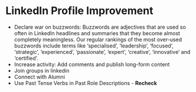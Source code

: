 # LinkedIn Profile Improvement 

- Declare war on buzzwords: Buzzwords are adjectives that are used so often in LinkedIn headlines and summaries that they become almost completely meaningless. Our regular rankings of the most over-used buzzwords include terms like ‘specialised’, ‘leadership’, ‘focused’, ‘strategic’, ‘experienced’, ‘passionate’, ‘expert’, ‘creative’, ‘innovative’ and ‘certified’. 
- Increase activity: Add comments and publish long-form content
- Join groups in linkedin
- Connect with Alumni
- Use Past Tense Verbs in Past Role Descriptions - **Recheck**